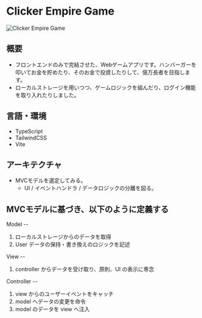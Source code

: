 # Clicker Empire Game

![Clicker Empire Game](https://github.com/Seiya-Tagami/CSProject_ClickerEmpireGame/assets/107479598/b1ca454c-b28d-4246-9f69-4f67814f5eea)

## 概要
- フロントエンドのみで完結させた、Webゲームアプリです。ハンバーガーを叩いてお金を貯めたり、そのお金で投資したりして、億万長者を目指します。
- ローカルストレージを用いつつ、ゲームロジックを組んだり、ログイン機能を取り入れたりしました。
## 言語・環境

- TypeScript
- TailwindCSS
- Vite

## アーキテクチャ

- MVCモデルを選定してみる。
  - UI / イベントハンドラ / データロジックの分離を図る。

## MVCモデルに基づき、以下のように定義する

Model --

1. ローカルストレージからのデータを取得
2. User データの保持・書き換えのロジックを記述

View --

1. controller からデータを受け取り、原則、UI の表示に専念

Controller --

1. view からのユーザーイベントをキャッチ
2. model へデータの変更を命令
3. model のデータを view へ注入
